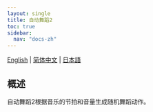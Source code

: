 ```yaml
---
layout: single
title: 自动舞蹈2
toc: true
sidebar:
  nav: "docs-zh"
---
```

[English](/dancexr/features/autodance2) | [简体中文](/zh/dancexr/features/autodance2) | [日本語](/jp/dancexr/features/autodance2)


## 概述
自动舞蹈2根据音乐的节拍和音量生成随机舞蹈动作。